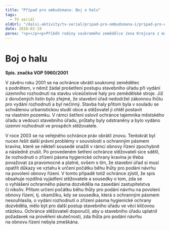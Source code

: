 ```yaml
---
title: "Případ pro ombudsmana: Boj o halu"
tags:
  - TV seriál
oldUrl: "/dalsi-aktivity/tv-serial/pripad-pro-ombudsmana-i/pripad-pro-ombudsmana-boj-o-halu/"
date: 2010-02-19
perex: "<p></p><p>Příběh rodiny soukromého zemědělce Jana Krejcara z malé osady Příložany na Třebíčsku, kterému veřejný ochránce práv pomohl k vydání stavebního povolení na stavbu haly pro zemědělské stroje.</p>"
---
```


<!-- imported from the old website -->

<h1>Boj o halu</h1><p><b>Spis. značka VOP 5960/2001</b></p><p>V závěru roku 2001 se na ochránce obrátil soukromý zemědělec s podnětem, v němž žádal prošetření postupu stavebního úřadu při vydání územního rozhodnutí na stavbu víceúčelové haly pro zemědělské stroje. Již z doručených listin bylo zřejmé, že stavební úřad nedodržel zákonnou lhůtu pro vydání rozhodnutí a byl nečinný. Stavba haly přitom byla v souladu se schválenou urbanistickou studií obce a stěžovatel ji chtěl postavit na vlastním pozemku. V rámci šetření oslovil ochránce tajemníka městského úřadu a vedoucí stavebního úřadu, průtahy byly odstraněny a bylo vydáno územní rozhodnutí ve prospěch stěžovatele.</p><p>V roce 2003 se na veřejného ochránce práv obrátil znovu. Tentokrát byl nucen řešit další právní problémy v souvislosti s ochranným pásmem kravína, které se někteří sousedé snažili v rámci obnovy řízení zpochybnit a následně zrušit. Po provedeném šetření ochránce stěžovateli sice sdělil, že rozhodnutí o zřízení pásma hygienické ochrany kravína je třeba považovat za pravomocné a platné, ovšem s tím, že stavební úřad si musí opatřit důkazy ve vztahu k určení počátku běhu lhůty pro podání návrhu na povolení obnovy řízení. V tomto případě totiž ochránce zjistil, že spis obsahuje rozdílná vyjádření stěžovatele a sousedky o tom, zda se o vyhlášení ochranného pásma dozvěděla na zasedání zastupitelstva či nikoliv. Přitom určení počátku běhu lhůty pro podání návrhu na povolení obnovy řízení, tj. okamžiku, kdy se sousedka, která s ochranným pásmem nesouhlasila, o vydání rozhodnutí o zřízení pásma hygienické ochrany dozvěděla, mělo být pro další postup stavebního úřadu ve věci klíčovou otázkou. Ochránce stěžovateli doporučil, aby u stavebního úřadu uplatnil požadavek na prověření skutečnosti, zda lhůta pro podání návrhu na obnovu řízení nebyla zmeškána. </p>
